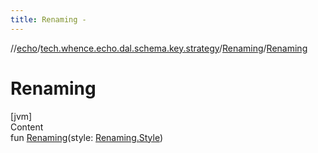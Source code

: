 ```yaml
---
title: Renaming -
---
```

//[echo](../../index.md)/[tech.whence.echo.dal.schema.key.strategy](../index.md)/[Renaming](index.md)/[Renaming](-renaming.md)



# Renaming  
[jvm]  
Content  
fun [Renaming](-renaming.md)(style: [Renaming.Style](-style/index.md))  



